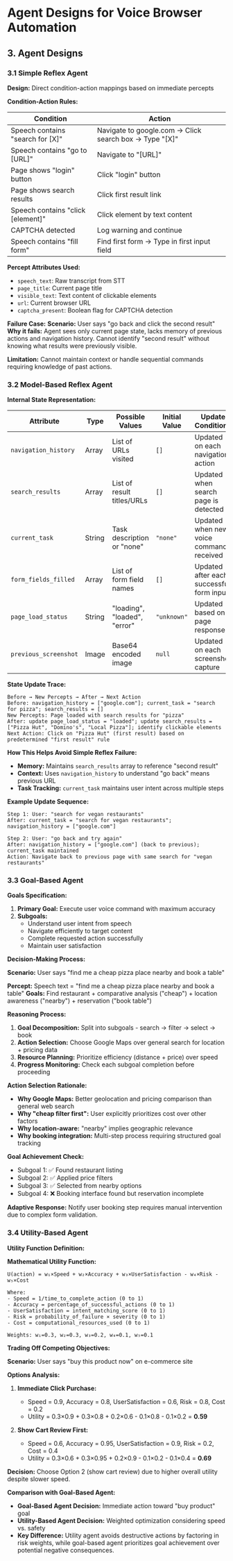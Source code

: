 # Agent Designs for Voice Browser Automation

## 3. Agent Designs

### 3.1 Simple Reflex Agent

**Design:** Direct condition-action mappings based on immediate percepts

**Condition-Action Rules:**

| Condition | Action |
|-----------|--------|
| Speech contains "search for [X]" | Navigate to google.com → Click search box → Type "[X]" |
| Speech contains "go to [URL]" | Navigate to "[URL]" |
| Page shows "login" button | Click "login" button |
| Page shows search results | Click first result link |
| Speech contains "click [element]" | Click element by text content |
| CAPTCHA detected | Log warning and continue |
| Speech contains "fill form" | Find first form → Type in first input field |

**Percept Attributes Used:**
- `speech_text`: Raw transcript from STT
- `page_title`: Current page title
- `visible_text`: Text content of clickable elements
- `url`: Current browser URL
- `captcha_present`: Boolean flag for CAPTCHA detection

**Failure Case:**
**Scenario:** User says "go back and click the second result"
**Why it fails:** Agent sees only current page state, lacks memory of previous actions and navigation history. Cannot identify "second result" without knowing what results were previously visible.

**Limitation:** Cannot maintain context or handle sequential commands requiring knowledge of past actions.

### 3.2 Model-Based Reflex Agent

**Internal State Representation:**

| Attribute | Type | Possible Values | Initial Value | Update Conditions |
|-----------|------|----------------|---------------|------------------|
| `navigation_history` | Array | List of URLs visited | `[]` | Updated on each navigation action |
| `search_results` | Array | List of result titles/URLs | `[]` | Updated when search page is detected |
| `current_task` | String | Task description or "none" | `"none"` | Updated when new voice command received |
| `form_fields_filled` | Array | List of form field names | `[]` | Updated after each successful form input |
| `page_load_status` | String | "loading", "loaded", "error" | `"unknown"` | Updated based on page response |
| `previous_screenshot` | Image | Base64 encoded image | `null` | Updated on each screenshot capture |

**State Update Trace:**

```
Before → New Percepts → After → Next Action
Before: navigation_history = ["google.com"]; current_task = "search for pizza"; search_results = []
New Percepts: Page loaded with search results for "pizza"
After: update page_load_status = "loaded"; update search_results = ["Pizza Hut", "Domino's", "Local Pizza"]; identify clickable elements
Next Action: Click on "Pizza Hut" (first result) based on predetermined "first result" rule
```

**How This Helps Avoid Simple Reflex Failure:**
- **Memory:** Maintains `search_results` array to reference "second result"
- **Context:** Uses `navigation_history` to understand "go back" means previous URL
- **Task Tracking:** `current_task` maintains user intent across multiple steps

**Example Update Sequence:**
```
Step 1: User: "search for vegan restaurants"
After: current_task = "search for vegan restaurants"; navigation_history = ["google.com"]

Step 2: User: "go back and try again"  
After: navigation_history = ["google.com"] (back to previous); current_task maintained
Action: Navigate back to previous page with same search for "vegan restaurants"
```

### 3.3 Goal-Based Agent

**Goals Specification:**
1. **Primary Goal:** Execute user voice command with maximum accuracy
2. **Subgoals:** 
   - Understand user intent from speech
   - Navigate efficiently to target content
   - Complete requested action successfully
   - Maintain user satisfaction

**Decision-Making Process:**

**Scenario:** User says "find me a cheap pizza place nearby and book a table"

**Percept:** Speech text = "find me a cheap pizza place nearby and book a table"
**Goals:** Find restaurant + comparative analysis ("cheap") + location awareness ("nearby") + reservation ("book table")

**Reasoning Process:**
1. **Goal Decomposition:** Split into subgoals - search → filter → select → book
2. **Action Selection:** Choose Google Maps over general search for location + pricing data
3. **Resource Planning:** Prioritize efficiency (distance + price) over speed
4. **Progress Monitoring:** Check each subgoal completion before proceeding

**Action Selection Rationale:**
- **Why Google Maps:** Better geolocation and pricing comparison than general web search
- **Why "cheap filter first":** User explicitly prioritizes cost over other factors
- **Why location-aware:** "nearby" implies geographic relevance
- **Why booking integration:** Multi-step process requiring structured goal tracking

**Goal Achievement Check:**
- Subgoal 1: ✅ Found restaurant listing
- Subgoal 2: ✅ Applied price filters  
- Subgoal 3: ✅ Selected from nearby options
- Subgoal 4: ❌ Booking interface found but reservation incomplete

**Adaptive Response:** Notify user booking step requires manual intervention due to complex form validation.

### 3.4 Utility-Based Agent

**Utility Function Definition:**

**Mathematical Utility Function:**
```
U(action) = w₁×Speed + w₂×Accuracy + w₃×UserSatisfaction - w₄×Risk - w₅×Cost

Where:
- Speed = 1/time_to_complete_action (0 to 1)
- Accuracy = percentage_of_successful_actions (0 to 1) 
- UserSatisfaction = intent_matching_score (0 to 1)
- Risk = probability_of_failure × severity (0 to 1)
- Cost = computational_resources_used (0 to 1)

Weights: w₁=0.3, w₂=0.3, w₃=0.2, w₄=0.1, w₅=0.1
```

**Trading Off Competing Objectives:**

**Scenario:** User says "buy this product now" on e-commerce site

**Options Analysis:**
1. **Immediate Click Purchase:** 
   - Speed = 0.9, Accuracy = 0.8, UserSatisfaction = 0.6, Risk = 0.8, Cost = 0.2
   - Utility = 0.3×0.9 + 0.3×0.8 + 0.2×0.6 - 0.1×0.8 - 0.1×0.2 = **0.59**

2. **Show Cart Review First:**
   - Speed = 0.6, Accuracy = 0.95, UserSatisfaction = 0.9, Risk = 0.2, Cost = 0.4
   - Utility = 0.3×0.6 + 0.3×0.95 + 0.2×0.9 - 0.1×0.2 - 0.1×0.4 = **0.69**

**Decision:** Choose Option 2 (show cart review) due to higher overall utility despite slower speed.

**Comparison with Goal-Based Agent:**
- **Goal-Based Agent Decision:** Immediate action toward "buy product" goal
- **Utility-Based Agent Decision:** Weighted optimization considering speed vs. safety
- **Key Difference:** Utility agent avoids destructive actions by factoring in risk weights, while goal-based agent prioritizes goal achievement over potential negative consequences.
